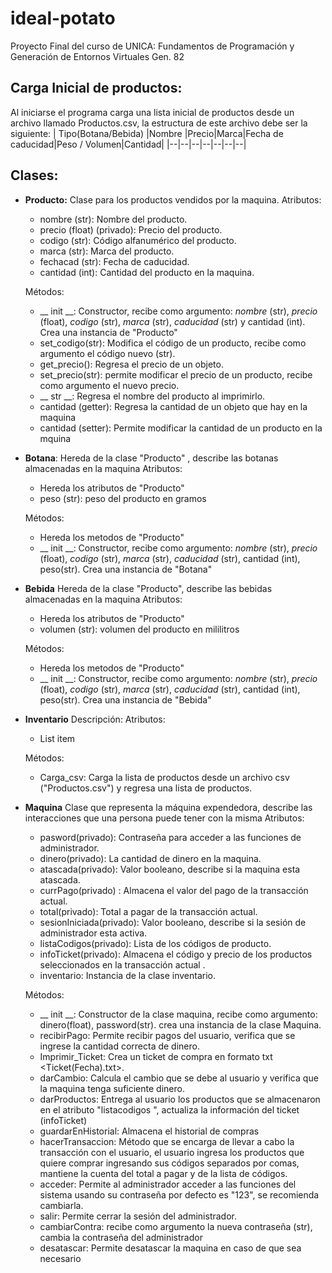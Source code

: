 # ideal-potato
Proyecto Final del curso de UNICA: Fundamentos de Programación y Generación de Entornos Virtuales Gen. 82

## **Carga Inicial de productos:**

Al iniciarse el programa carga una lista inicial de productos desde un archivo llamado Productos.csv, la estructura de este archivo debe ser la siguiente:
| Tipo(Botana/Bebida) |Nombre |Precio|Marca|Fecha de caducidad|Peso / Volumen|Cantidad|
|--|--|--|--|--|--|--|


## **Clases:**

 - **Producto:**
	Clase para los productos vendidos por la maquina.
	Atributos:
	 - nombre (str): Nombre del producto.
	 - precio (float) (privado): Precio del producto. 
	 - codigo (str): Código alfanumérico del producto.
	 - marca (str): Marca del producto.
	 - fechacad (str): Fecha de caducidad.
	 - cantidad (int): Cantidad del producto en la maquina.

	Métodos:
	 - __ init __: Constructor, recibe como argumento:
	 *nombre* (str), *precio* (float), *codigo* (str), *marca* (str), *caducidad* (str) y  cantidad (int). 
	 Crea una instancia de "Producto"
	 - set_codigo(str): Modifica el código de un producto, recibe como argumento el código nuevo (str).
	 - get_precio(): Regresa el precio de un objeto.
	 - set_precio(str): permite modificar el precio de un producto, recibe como argumento el nuevo precio. 
	 - __ str __: Regresa el nombre del producto al imprimirlo. 
	 - cantidad (getter): Regresa la cantidad de un objeto que hay en la maquina
	 - cantidad (setter): Permite modificar la cantidad de un producto en la mquina

 - **Botana**:
 Hereda de la clase "Producto" ,  describe las botanas almacenadas en la maquina
 Atributos:
	 - Hereda los atributos de "Producto"
	 - peso (str): peso del producto en gramos

	Métodos:
	 - Hereda los metodos de  "Producto"
	 - __ init __: Constructor, recibe como argumento:
	 *nombre* (str), *precio* (float), *codigo* (str), *marca* (str), *caducidad* (str),  cantidad (int), peso(str).
	 Crea una instancia de "Botana"
 - **Bebida**
 Hereda de la clase "Producto", describe las bebidas almacenadas en la maquina
 Atributos:
	 - Hereda los atributos de "Producto"
	 - volumen (str): volumen del producto en mililitros

	Métodos:
	 - Hereda los metodos de  "Producto"
	 - __ init __: Constructor, recibe como argumento:
	 *nombre* (str), *precio* (float), *codigo* (str), *marca* (str), *caducidad* (str),  cantidad (int), peso(str).
	 Crea una instancia de "Bebida"

 - **Inventario**
 Descripción:
 Atributos:
	 - List item

	Métodos:

	- Carga_csv: Carga la lista de productos desde un archivo csv ("Productos.csv") y regresa una lista de productos.

 - **Maquina**
 Clase que representa la máquina expendedora, describe las interacciones que una persona puede tener con la misma
 Atributos:
	 - pasword(privado): Contraseña para acceder a las funciones de administrador.
	 - dinero(privado): La cantidad de dinero en la maquina.
	 - atascada(privado): Valor booleano, describe si la maquina esta atascada.
	 - currPago(privado) : Almacena el valor del pago de la transacción actual.
	 - total(privado): Total a pagar de la transacción actual.
	 - sesionIniciada(privado): Valor booleano, describe si la sesión de administrador esta activa.
	 - listaCodigos(privado): Lista de los códigos de producto.
	 - infoTicket(privado): Almacena el código y precio de los productos seleccionados en la transacción actual .
	 - inventario: Instancia de la clase inventario.

	Métodos:
	 - __ init __: Constructor de la clase maquina, recibe como argumento: 
	 dinero(float), password(str). crea una instancia de la clase Maquina.
	 - recibirPago: Permite recibir pagos del usuario, verifica que se ingrese la cantidad correcta de dinero.
	- Imprimir_Ticket: Crea un ticket de compra en formato txt <Ticket(Fecha).txt>.
	- darCambio: Calcula el cambio que se debe al usuario y verifica que la maquina tenga suficiente dinero.
	- darProductos: Entrega al usuario los productos que se almacenaron en el atributo "listacodigos ", actualiza la información del ticket (infoTicket)
	- guardarEnHistorial: Almacena el historial de compras
	- hacerTransaccion: Método que se encarga de llevar a cabo la transacción con el usuario, el usuario ingresa los productos que quiere comprar ingresando sus códigos separados por comas, mantiene la cuenta del total a pagar y de la lista de códigos.
	- acceder: Permite al administrador acceder a las funciones del sistema usando su contraseña por defecto es "123", se recomienda cambiarla.
	- salir: Permite cerrar la sesión del administrador.
	- cambiarContra: recibe como argumento la nueva contraseña (str), cambia la contraseña del administrador
	- desatascar: Permite desatascar la maquina en caso de que sea necesario
	

	
	